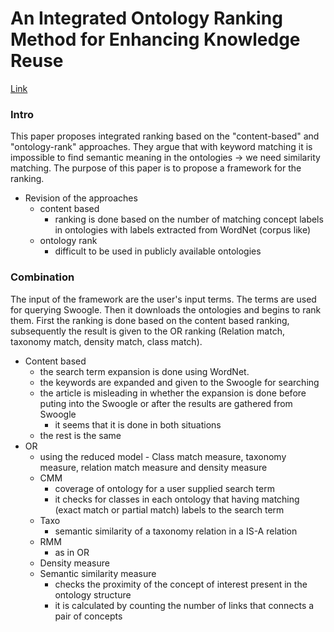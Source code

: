 # An Integrated Ontology Ranking Method for Enhancing Knowledge Reuse

[Link](https://www.researchgate.net/publication/289725459_An_Integrated_Ontology_Ranking_Method_for_Enhancing_Knowledge_Reuse)

### Intro

This paper proposes integrated ranking based on the "content-based" and "ontology-rank" approaches.
They argue that with keyword matching it is impossible to find semantic meaning in the ontologies -> we need similarity matching.
The purpose of this paper is to propose a framework for the ranking.

- Revision of the approaches
  - content based
    - ranking is done based on the number of matching concept labels in ontologies with labels extracted from WordNet (corpus like)
  - ontology rank
    - difficult to be used in publicly available ontologies

### Combination

The input of the framework are the user's input terms.
The terms are used for querying Swoogle.
Then it downloads the ontologies and begins to rank them.
First the ranking is done based on the content based ranking, subsequently the result is given to the OR ranking (Relation match, taxonomy match, density match, class match).

- Content based 
  - the search term expansion is done using WordNet.
  - the keywords are expanded and given to the Swoogle for searching
  - the article is misleading in whether the expansion is done before puting into the Swoogle or after the results are gathered from Swoogle
    - it seems that it is done in both situations
  - the rest is the same
- OR
  - using the reduced model - Class match measure, taxonomy measure, relation match measure and density measure
  - CMM
    - coverage of ontology for a user supplied search term
    - it checks for classes in each ontology that having matching (exact match or partial match) labels to the search term
  - Taxo
    - semantic similarity of a taxonomy relation in a IS-A relation
  - RMM
    - as in OR
  - Density measure
  - Semantic similarity measure
    - checks the proximity of the concept of interest present in the ontology structure
    - it is calculated by counting the number of links that connects a pair of concepts
